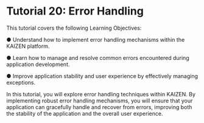 # Tutorial 20: Error Handling

This tutorial covers the following Learning Objectives:

● Understand how to implement error handling mechanisms within the KAIZEN platform.

● Learn how to manage and resolve common errors encountered during application 	development.

● Improve application stability and user experience by effectively managing exceptions.

In this tutorial, you will explore error handling techniques within KAIZEN. By implementing robust error handling mechanisms, you will ensure that your application can gracefully handle and recover from errors, improving both the stability of the application and the overall user experience.

